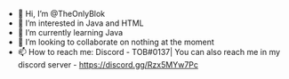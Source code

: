 - 👋 Hi, I’m @TheOnlyBlok
- 👀 I’m interested in Java and HTML
- 🌱 I’m currently learning Java
- 💞️ I’m looking to collaborate on nothing at the moment
- 📫 How to reach me: Discord - TOB#0137| You can also reach me in my discord server - https://discord.gg/Rzx5MYw7Pc

<!---
TheOnlyBlok/TheOnlyBlok is a ✨ special ✨ repository because its `README.md` (this file) appears on your GitHub profile.
You can click the Preview link to take a look at your changes.
--->
